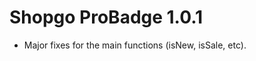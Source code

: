 Shopgo ProBadge 1.0.1
=======================

- Major fixes for the main functions (isNew, isSale, etc).